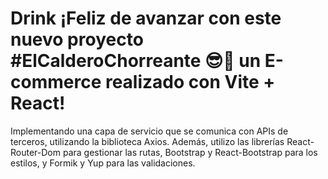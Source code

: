 # Drink ¡Feliz de avanzar con este nuevo proyecto #ElCalderoChorreante 😎🍻 un E-commerce realizado con Vite + React!

Implementando una capa de servicio que se comunica con APIs de terceros, utilizando la biblioteca Axios. Además, utilizo las librerías React-Router-Dom para gestionar las rutas, Bootstrap y React-Bootstrap para los estilos, y Formik y Yup para las validaciones.
